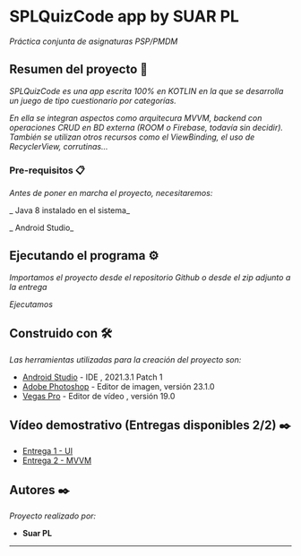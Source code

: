 # SPLQuizCode app by SUAR PL

_Práctica conjunta de asignaturas PSP/PMDM_

## Resumen del proyecto 🚀

_SPLQuizCode es una app escrita 100% en KOTLIN en la que se desarrolla un juego de tipo cuestionario por categorías._


_En ella se integran aspectos como arquitecura MVVM, backend con operaciones CRUD en BD externa (ROOM o Firebase, todavía sin decidir)._
_También se utilizan otros recursos como el ViewBinding, el uso de RecyclerView, corrutinas..._

### Pre-requisitos 📋

_Antes de poner en marcha el proyecto, necesitaremos:_

_ Java 8 instalado en el sistema_

_ Android Studio_


## Ejecutando el programa ⚙️

_Importamos el proyecto desde el repositorio Github o desde el zip adjunto a la entrega_

_Ejecutamos_


## Construido con 🛠️

_Las herramientas utilizadas para la creación del proyecto son:_

* [Android Studio](https://developer.android.com/studio) - IDE , 2021.3.1 Patch 1
* [Adobe Photoshop](https://www.adobe.com/es/creativecloud/plans.html?plan=individual&filter=all&promoid=PYPVPZQK&mv=other) - Editor de imagen, versión 23.1.0
* [Vegas Pro](https://www.vegascreativesoftware.com/es/vegas-pro/) - Editor de vídeo , versión 19.0


## Vídeo demostrativo (Entregas disponibles 2/2) ✒️

* [Entrega 1 - UI](https://youtu.be/vQqhkbQEXkY)
* [Entrega 2 - MVVM](https://youtu.be/K0vA10X1eYs)

## Autores ✒️

_Proyecto realizado por:_

* **Suar PL**



---
